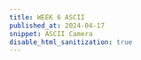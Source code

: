 ```yaml
---
title: WEEK 6 ASCII
published_at: 2024-04-17
snippet: ASCII Camera
disable_html_sanitization: true
---
```


<div id="ascii_div"></div>

<script type="module">

    // wait for navigator media to happen then execute the code
   const stream = await navigator.mediaDevices.getUserMedia ({ 

    // no audio
      audio: false,
    // allow visual
      video: true,
    // 
      facingMode: `user`,
   })

    // 
   const videoTracks = await stream.getVideoTracks ()
   console.log (`Using video device: ${ videoTracks[0].label }`)

   const video = document.createElement (`video`)
   video.srcObject = stream

   // wait for the video to play then execute the code
   await video.play ()

   const cnv = document.createElement (`canvas`)
   cnv.width  = 64
   cnv.height = cnv.width * video.videoHeight / video.videoWidth

   const div = document.getElementById (`ascii_div`)
   div.style.fontFamily = `monospace`
   div.style.textAlign = `center`

   const ctx = cnv.getContext (`2d`)

    // different characters for the input
    const chars = "⠿⠾⠽⠼⠼⠼⠹⠸⠷⠶⠵⠴⠴⠲⠱⠰⠯⠮⠭⠬⠄⠃⠂⠁⠀"
    // const chars = "abcdefghijklmnop"


   const draw_frame = async () => {

    // 
      ctx.save ()
      ctx.scale (-1, 1)
      ctx.drawImage (video, -cnv.width, 0, cnv.width, cnv.height)
      ctx.restore ()

    // 
      const pixels = await ctx.getImageData (0, 0, cnv.width, cnv.height).data

      let ascii_img = ``

    // getting data to transform into the ascii
      for (let y = 0; y < cnv.height; y += 2) {
         for (let x = 0; x < cnv.width; x++) {
            const i = (y * cnv.width + x) * 4
            const r = pixels[i]
            const g = pixels[i + 1]
            const b = pixels[i + 2]
            const br = (r * g * b / 16581375) ** 0.1
            const char_i = Math.floor (br * chars.length)
            ascii_img += chars[char_i]
         }
         ascii_img += `\n`
      }

      div.innerText = ascii_img

      requestAnimationFrame (draw_frame)
   }

   draw_frame ()
</script>
